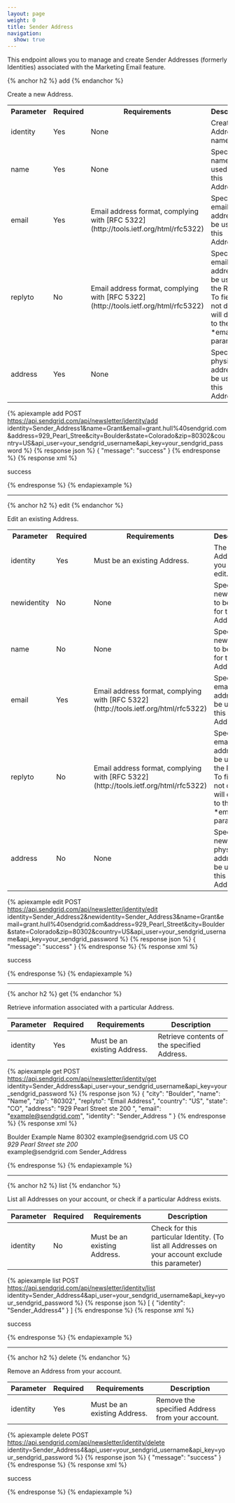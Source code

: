 ```yaml
---
layout: page
weight: 0
title: Sender Address
navigation:
  show: true
---
```


This endpoint allows you to manage and create Sender Addresses (formerly Identities) associated with the Marketing Email feature.

{% anchor h2 %}
add 
{% endanchor %}

Create a new Address.

<table class="table table-bordered table-striped">
   <tr>
      <th>Parameter</th>
      <th>Required</th>
      <th>Requirements</th>
      <th>Description</th>
   </tr>
   <tr>
      <td>identity</td>
      <td>Yes</td>
      <td>None</td>
      <td>Create an Address named this.</td>
   </tr>
   <tr>
      <td>name</td>
      <td>Yes</td>
      <td>None</td>
      <td>Specify the name to be used for this Address.</td>
   </tr>
   <tr>
      <td>email</td>
      <td>Yes</td>
      <td>Email address format, complying with [RFC 5322](http://tools.ietf.org/html/rfc5322)</td>
      <td>Specify the email address to be used for this Address.</td>
   </tr>
   <tr>
      <td>replyto</td>
      <td>No</td>
      <td>Email address format, complying with [RFC 5322](http://tools.ietf.org/html/rfc5322)</td>
      <td>Specify an email address to be used in the Reply-To field. If not defined, will default to the *email* parameter.</td>
   </tr>
   <tr>
      <td>address</td>
      <td>Yes</td>
      <td>None</td>
      <td>Specify the physical address to be used for this Address.</td>
   </tr>
</table>

{% apiexample add POST https://api.sendgrid.com/api/newsletter/identity/add identity=Sender_Address1&name=Grant&email=grant.hull%40sendgrid.com&address=929_Pearl_Stree&city=Boulder&state=Colorado&zip=80302&country=US&api_user=your_sendgrid_username&api_key=your_sendgrid_password %}
  {% response json %}
{
  "message": "success"
}
  {% endresponse %}
  {% response xml %}
<?xml version="1.0" encoding="ISO-8859-1"?>

<result>
   <message>success</message>
</result>

  {% endresponse %}
{% endapiexample %}

* * * * *

{% anchor h2 %}
edit 
{% endanchor %}

Edit an existing Address.

<table class="table table-bordered table-striped">
   <tr>
      <th>Parameter</th>
      <th>Required</th>
      <th>Requirements</th>
      <th>Description</th>
   </tr>
   <tr>
      <td>identity</td>
      <td>Yes</td>
      <td>Must be an existing Address.</td>
      <td>The Address you wish to edit.</td>
   </tr>
   <tr>
      <td>newidentity</td>
      <td>No</td>
      <td>None</td>
      <td>Specify the new name to be used for this Address.</td>
   </tr>
   <tr>
      <td>name</td>
      <td>No</td>
      <td>None</td>
      <td>Specify the new name to be used for this Address.</td>
   </tr>
   <tr>
      <td>email</td>
      <td>Yes</td>
      <td>Email address format, complying with [RFC 5322](http://tools.ietf.org/html/rfc5322)</td>
      <td>Specify the email address to be used for this Address.</td>
   </tr>
   <tr>
      <td>replyto</td>
      <td>No</td>
      <td>Email address format, complying with [RFC 5322](http://tools.ietf.org/html/rfc5322)</td>
      <td>Specify an email address to be used in the Reply-To field. If not defined, will default to the *email* parameter.</td>
   </tr>
   <tr>
      <td>address</td>
      <td>No</td>
      <td>None</td>
      <td>Specify the new physical address to be used for this Address.</td>
   </tr>
</table>

{% apiexample edit POST https://api.sendgrid.com/api/newsletter/identity/edit identity=Sender_Address2&newidentity=Sender_Address3&name=Grant&email=grant.hull%40sendgrid.com&address=929_Pearl_Street&city=Boulder&state=Colorado&zip=80302&country=US&api_user=your_sendgrid_username&api_key=your_sendgrid_password %}
  {% response json %}
{
  "message": "success"
}
  {% endresponse %}
  {% response xml %}
<?xml version="1.0" encoding="ISO-8859-1"?>

<result>
   <message>success</message>
</result>

  {% endresponse %}
{% endapiexample %}

* * * * *

{% anchor h2 %}
get 
{% endanchor %}

Retrieve information associated with a particular Address.

<table class="table table-bordered table-striped">
   <thead>
      <tr>
         <th>Parameter</th>
         <th>Required</th>
         <th>Requirements</th>
         <th>Description</th>
      </tr>
   </thead>
   <tbody>
      <tr>
         <td>identity</td>
         <td>Yes</td>
         <td>Must be an existing Address.</td>
         <td>Retrieve contents of the specified Address.</td>
      </tr>
   </tbody>
</table>


{% apiexample get POST https://api.sendgrid.com/api/newsletter/identity/get identity=Sender_Address&api_user=your_sendgrid_username&api_key=your_sendgrid_password %}
  {% response json %}
{
  "city": "Boulder",
  "name": "Name",
  "zip": "80302",
  "replyto": "Email Address",
  "country": "US",
  "state": "CO",
  "address": "929 Pearl Street ste 200 ",
  "email": "example@sendgrid.com",
  "identity": "Sender_Address "
}
  {% endresponse %}
  {% response xml %}
<?xml version="1.0" encoding="ISO-8859-1"?>

<identity>
   <city>Boulder</city>
   <name>Example Name</name>
   <zip>80302</zip>
   <replyto>example@sendgrid.com</replyto>
   <country>US</country>
   <state>CO</state>
   <address>
929 Pearl Street ste 200

</address>
   <email>example@sendgrid.com</email>
   <identity>Sender_Address </identity>
</identity>

  {% endresponse %}
{% endapiexample %}

* * * * *

{% anchor h2 %}
list 
{% endanchor %}

List all Addresses on your account, or check if a particular Address exists.

<table class="table table-bordered table-striped">
   <thead>
      <tr>
         <th>Parameter</th>
         <th>Required</th>
         <th>Requirements</th>
         <th>Description</th>
      </tr>
   </thead>
   <tbody>
      <tr>
         <td>identity</td>
         <td>No</td>
         <td>Must be an existing Address.</td>
         <td>Check for this particular Identity. (To list all Addresses on your account exclude this parameter)</td>
      </tr>
   </tbody>
</table>


{% apiexample list POST https://api.sendgrid.com/api/newsletter/identity/list identity=Sender_Address4&api_user=your_sendgrid_username&api_key=your_sendgrid_password %}
  {% response json %}
[
  {
    "identity": "Sender_Address4"
  }
]
  {% endresponse %}
  {% response xml %}
<?xml version="1.0" encoding="ISO-8859-1"?>

<result>
   <message>success</message>
</result>

  {% endresponse %}
{% endapiexample %}

* * * * *

{% anchor h2 %}
delete 
{% endanchor %}

Remove an Address from your account.

<table class="table table-bordered table-striped">
   <thead>
      <tr>
         <th>Parameter</th>
         <th>Required</th>
         <th>Requirements</th>
         <th>Description</th>
      </tr>
   </thead>
   <tbody>
      <tr>
         <td>identity</td>
         <td>Yes</td>
         <td>Must be an existing Address.</td>
         <td>Remove the specified Address from your account.</td>
      </tr>
   </tbody>
</table>


{% apiexample delete POST https://api.sendgrid.com/api/newsletter/identity/delete identity=Sender_Address4&api_user=your_sendgrid_username&api_key=your_sendgrid_password %}
  {% response json %}
{
  "message": "success"
}
  {% endresponse %}
  {% response xml %}
<?xml version="1.0" encoding="ISO-8859-1"?>

<result>
   <message>success</message>
</result>

  {% endresponse %}
{% endapiexample %}
